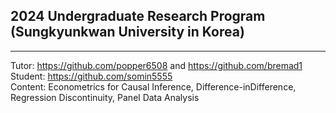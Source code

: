 ## 2024 Undergraduate Research Program (Sungkyunkwan University in Korea)
---
Tutor: https://github.com/popper6508 and https://github.com/bremad1  
Student: https://github.com/somin5555  
Content: Econometrics for Causal Inference, Difference-inDifference, Regression Discontinuity, Panel Data Analysis
